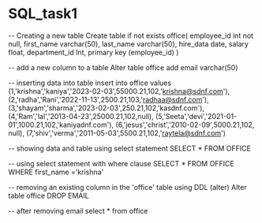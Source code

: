 # SQL_task1
-- Creating a new table
Create table if not exists office(
	employee_id int not null,
	first_name varchar(50),
	last_name varchar(50),
	hire_data date,
	salary float,
	department_id Int,
	primary key (employee_id)
)

-- add a new column to a table
Alter table office
add email varchar(50)

-- inserting data into table
insert into office values 
	(1,'krishna','kaniya','2023-02-03',55000.21,102,'krishna@sdnf.com'),
    (2,'radha','Rani','2022-11-13',2500.21,103,'radhaa@sdnf.com'),
	(3,'shayam','sharma','2023-02-03',250.21,102,'kasdnf.com'),	
	(4,'Ram','lal','2013-04-23',25000.21,102,null),
	(5,'Seeta','devi','2021-01-01',1000.21,102,'kaniyadnf.com'),
	(6,'jesus','christ','2010-02-09',5000.21,102, null),
	(7,'shiv','verma','2011-05-03',5500.21,102,'raytela@sdnf.com')


-- showing data and table using select statement 
SELECT * FROM OFFICE

-- using select statement with where clause 
SELECT * FROM OFFICE WHERE first_name ='krishna'
	
-- removing an existing column in the 'office' table using DDL (alter)
Alter table office DROP EMAIL

-- after removing email
select * from office

